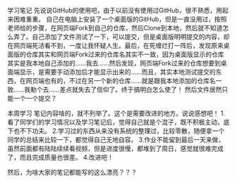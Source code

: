 学习笔记 
 先说说GitHub的使用吧，由于以前没有使用过GitHub，很不熟悉，用起来困难重重。
 自己在电脑上安装了一个桌面版的GitHub，但是一直没用过，按照老师给的步骤，在网页端Fork到自己的仓库，然后Clone到本地，然后就不知道怎么弄了。自己添加了文件测试了一下，可以提交，但是桌面版明明提交的内容，却在网页端死活看不到，一度让我怀疑人生。最后，在死缠烂打一阵后，发现原来桌面版的仓库其实和网页端Fork过来的仓库名其实不一致，因为桌面版显示的仓库其实是我本地自己添加的……我去……然后发现，网页端Fork过来的仓库想要到桌面端显示，是需要手动添加后才能显示出来的……而且，其实本地测试提交的东西，在网页端也有的，不过在另一个新的仓库……就是跟我本地添加的仓库名一致……我勒个去……差点就失去了信仰了。终于搞明白怎么使了！
 然后文件居然只能一个一个提交？
 
 本周学习
 笔记内容啥的，就不列举了。这个是需要改进的地方。说说感想吧！
 1.看了同学们的学习情况以及学习笔记后，觉得自己就是个混子，既不积极主动，底下也不下功夫。
 2.学习过的东西从来没有系统的整理过，比较零散，随便拿一个同学的总结来比较一下，都觉得自己无地自容。
 3.作业不能留到最后一天来做，虽然前面都有陆陆续续看视频，但是进度很慢，都堆到了周日，感觉就很难完成了，而且完成质量也很差。
 4.改进吧！

然后，为啥大家的笔记都能写的这么漂亮？？？
